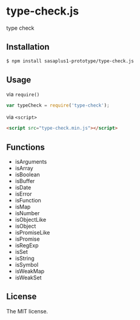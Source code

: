 # type-check.js

type check

## Installation

```sh
$ npm install sasaplus1-prototype/type-check.js
```

## Usage

via `require()`

```js
var typeCheck = require('type-check');
```

via `<script>`

```html
<script src="type-check.min.js"></script>
```

## Functions

- isArguments
- isArray
- isBoolean
- isBuffer
- isDate
- isError
- isFunction
- isMap
- isNumber
- isObjectLike
- isObject
- isPromiseLike
- isPromise
- isRegExp
- isSet
- isString
- isSymbol
- isWeakMap
- isWeakSet

## License

The MIT license.
